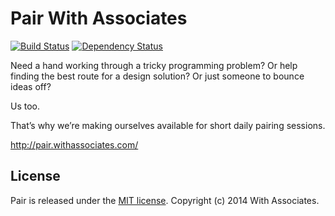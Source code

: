 # Pair With Associates

[![Build Status](https://travis-ci.org/withassociates/with-pair.svg?branch=master)](https://travis-ci.org/withassociates/with-pair)
[![Dependency Status](https://gemnasium.com/withassociates/with-pair.svg)](https://gemnasium.com/withassociates/with-pair)

Need a hand working through a tricky programming problem?
Or help finding the best route for a design solution?
Or just someone to bounce ideas off?

Us too.

That’s why we’re making ourselves available for short daily pairing sessions.

http://pair.withassociates.com/


## License

Pair is released under the [MIT license](http://www.opensource.org/licenses/MIT). Copyright (c) 2014 With Associates.
